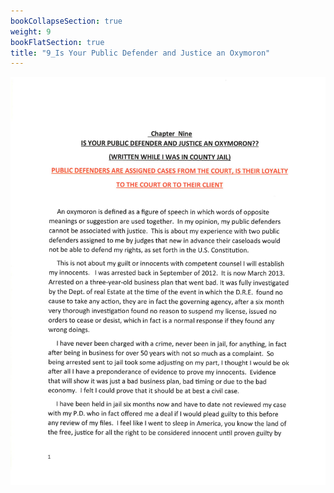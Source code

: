 ```yaml
---
bookCollapseSection: true
weight: 9
bookFlatSection: true
title: "9_Is Your Public Defender and Justice an Oxymoron"
---
```


![californias_failed_justice_system](cph/jpg/cph_1.jpg)


